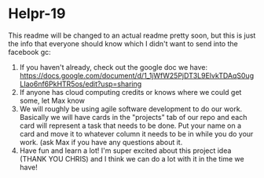 # Helpr-19

This readme will be changed to an actual readme pretty soon, but this is just the info that everyone should know which I didn't want to send into the facebook gc:

1. If you haven't already, check out the google doc we have:
    https://docs.google.com/document/d/1_1jWfW25PjDT3L9ElvkTDAqS0ugLIao6nf6PkHTR5os/edit?usp=sharing
2. If anyone has cloud computing credits or knows where we could get some, let Max know
3. We will roughly be using agile software development to do our work. Basically we will have cards in the "projects" tab of our repo and each card will represent a task that needs to be done. Put your name on a card and move it to whatever column it needs to be in while you do your work. (ask Max if you have any questions about it.
4. Have fun and learn a lot! I'm super excited about this project idea (THANK YOU CHRIS) and I think we can do a lot with it in the time we have!
